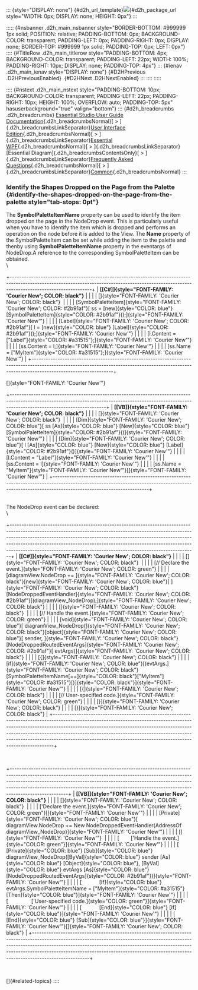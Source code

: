 ::: {style="DISPLAY: none"}
[](ms-xhelp:///?Id=d2h_url_template){#d2h_url_template}![](!package_url!){#d2h_package_url style="WIDTH: 0px; DISPLAY: none; HEIGHT: 0px"}
:::

::::: {#nsbanner .d2h_main_nsbanner style="BORDER-BOTTOM: #999999 1px solid; POSITION: relative; PADDING-BOTTOM: 0px; BACKGROUND-COLOR: transparent; PADDING-LEFT: 0px; PADDING-RIGHT: 0px; DISPLAY: none; BORDER-TOP: #999999 1px solid; PADDING-TOP: 0px; LEFT: 0px"}
:::: {#TitleRow .d2h_main_titlerow style="PADDING-BOTTOM: 4px; BACKGROUND-COLOR: transparent; PADDING-LEFT: 22px; WIDTH: 100%; PADDING-RIGHT: 10px; DISPLAY: none; PADDING-TOP: 4px"}
::: {#ienav .d2h_main_ienav style="DISPLAY: none"}
[](ms-xhelp:///?Id=1941e50d-0d9d-4b3a-b173-72ac2c08a478){#D2HPrevious .D2HPreviousEnabled}  [](ms-xhelp:///?Id=e5cfc283-9d77-46a6-9568-15525ca0936c){#D2HNext .D2HNextEnabled}
:::
::::
:::::

:::: {#nstext .d2h_main_nstext style="PADDING-BOTTOM: 10px; BACKGROUND-COLOR: transparent; PADDING-LEFT: 22px; PADDING-RIGHT: 10px; HEIGHT: 100%; OVERFLOW: auto; PADDING-TOP: 5px" hasuserbackground="true" valign="bottom"}
::: {#d2h_breadcrumbs .d2h_breadcrumbs}
[Essential Studio User Guide Documentation](ms-xhelp:///?Id=12457748-09e3-4d74-a240-8e049cedf030){.d2h_breadcrumbsNormal}[ \> ]{.d2h_breadcrumbsLinkSeparator}[User Interface Edition](ms-xhelp:///?Id=c29296b7-531c-413b-a0ec-488ca1f7f669){.d2h_breadcrumbsNormal}[ \> ]{.d2h_breadcrumbsLinkSeparator}[Essential WPF](ms-xhelp:///?Id=7f4f82c5-151c-4262-94d0-75c4626c77bc){.d2h_breadcrumbsNormal}[ \> ]{.d2h_breadcrumbsLinkSeparator}[Essential Diagram]{.d2h_breadcrumbsContentsOnly}[ \> ]{.d2h_breadcrumbsLinkSeparator}[Frequently Asked Questions](ms-xhelp:///?Id=2206ded2-cc47-47f5-86b1-d5d1f5b27678){.d2h_breadcrumbsNormal}[ \> ]{.d2h_breadcrumbsLinkSeparator}[Common](ms-xhelp:///?Id=91822e4e-e58d-43c2-9da2-bfbf6a7d32a0){.d2h_breadcrumbsNormal}
:::

### Identify the Shapes Dropped on the Page from the Palette {#identify-the-shapes-dropped-on-the-page-from-the-palette style="tab-stops: 0pt"}

The **SymbolPaletteItemName** property can be used to identify the item dropped on the page in the NodeDrop event. This is particularly useful when you have to identify the item which is dropped and performs an operation on the node before it is added to the View. The **Name** property of the SymbolPaletteItem can be set while adding the item to the palette and thenby using **SymbolPaletteItemName** property in the eventargs of NodeDrop.A reference to the corresponding SymbolPaletteItem can be obtained.\
\

+----------------------------------------------------------------------------------------------------------------------------------------------------------------------------------------------+
| **[\[C#\]]{style="FONT-FAMILY: 'Courier New'; COLOR: black"}**                                                                                                                               |
|                                                                                                                                                                                              |
| []{style="FONT-FAMILY: 'Courier New'; COLOR: black"}                                                                                                                                         |
|                                                                                                                                                                                              |
| [SymbolPaletteItem]{style="FONT-FAMILY: 'Courier New'; COLOR: #2b91af"}[ ss = [new]{style="COLOR: blue"} [SymbolPaletteItem]{style="COLOR: #2b91af"}();]{style="FONT-FAMILY: 'Courier New'"} |
|                                                                                                                                                                                              |
| [Label]{style="FONT-FAMILY: 'Courier New'; COLOR: #2b91af"}[ l = [new]{style="COLOR: blue"} [Label]{style="COLOR: #2b91af"}();]{style="FONT-FAMILY: 'Courier New'"}                          |
|                                                                                                                                                                                              |
| [l.Content = [\"Label\"]{style="COLOR: #a31515"};]{style="FONT-FAMILY: 'Courier New'"}                                                                                                       |
|                                                                                                                                                                                              |
| [ss.Content = l;]{style="FONT-FAMILY: 'Courier New'"}                                                                                                                                        |
|                                                                                                                                                                                              |
| [ss.Name = [\"MyItem\"]{style="COLOR: #a31515"};]{style="FONT-FAMILY: 'Courier New'"}                                                                                                        |
+----------------------------------------------------------------------------------------------------------------------------------------------------------------------------------------------+

[]{style="FONT-FAMILY: 'Courier New'"} 

+----------------------------------------------------------------------------------------------------------------------------------------------------------------------------------------------------+
| **[\[VB\]]{style="FONT-FAMILY: 'Courier New'; COLOR: black"}**                                                                                                                                     |
|                                                                                                                                                                                                    |
| []{style="FONT-FAMILY: 'Courier New'; COLOR: black"}                                                                                                                                               |
|                                                                                                                                                                                                    |
| [Dim]{style="FONT-FAMILY: 'Courier New'; COLOR: blue"}[ ss [As]{style="COLOR: blue"} [New]{style="COLOR: blue"} [SymbolPaletteItem]{style="COLOR: #2b91af"}()]{style="FONT-FAMILY: 'Courier New'"} |
|                                                                                                                                                                                                    |
| [Dim]{style="FONT-FAMILY: 'Courier New'; COLOR: blue"}[ l [As]{style="COLOR: blue"} [New]{style="COLOR: blue"} [Label]{style="COLOR: #2b91af"}()]{style="FONT-FAMILY: 'Courier New'"}              |
|                                                                                                                                                                                                    |
| [l.Content = \"Label\"]{style="FONT-FAMILY: 'Courier New'"}                                                                                                                                        |
|                                                                                                                                                                                                    |
| [ss.Content = l]{style="FONT-FAMILY: 'Courier New'"}                                                                                                                                               |
|                                                                                                                                                                                                    |
| [ss.Name = \"MyItem\"]{style="FONT-FAMILY: 'Courier New'"}[]{style="FONT-FAMILY: 'Courier New'"}                                                                                                   |
+----------------------------------------------------------------------------------------------------------------------------------------------------------------------------------------------------+

\
The NodeDrop event can be declared:\
\

+------------------------------------------------------------------------------------------------------------------------------------------------------------------------------------------------------------------------------------------------------------------------------------------------------------------------------------------------------------------------------------------------------+
| **[\[C#\]]{style="FONT-FAMILY: 'Courier New'; COLOR: black"}**                                                                                                                                                                                                                                                                                                                                       |
|                                                                                                                                                                                                                                                                                                                                                                                                      |
| []{style="FONT-FAMILY: 'Courier New'; COLOR: black"}                                                                                                                                                                                                                                                                                                                                                 |
|                                                                                                                                                                                                                                                                                                                                                                                                      |
| [// Declare the event.]{style="FONT-FAMILY: 'Courier New'; COLOR: green"}                                                                                                                                                                                                                                                                                                                            |
|                                                                                                                                                                                                                                                                                                                                                                                                      |
| [diagramView.NodeDrop += ]{style="FONT-FAMILY: 'Courier New'; COLOR: black"}[new]{style="FONT-FAMILY: 'Courier New'; COLOR: blue"}[ ]{style="FONT-FAMILY: 'Courier New'; COLOR: black"}[NodeDroppedEventHandler]{style="FONT-FAMILY: 'Courier New'; COLOR: #2b91af"}[(diagramView_NodeDrop);]{style="FONT-FAMILY: 'Courier New'; COLOR: black"}                                                      |
|                                                                                                                                                                                                                                                                                                                                                                                                      |
| []{style="FONT-FAMILY: 'Courier New'; COLOR: black"}                                                                                                                                                                                                                                                                                                                                                 |
|                                                                                                                                                                                                                                                                                                                                                                                                      |
| [// Handle the event.]{style="FONT-FAMILY: 'Courier New'; COLOR: green"}                                                                                                                                                                                                                                                                                                                             |
|                                                                                                                                                                                                                                                                                                                                                                                                      |
| [void]{style="FONT-FAMILY: 'Courier New'; COLOR: blue"}[ diagramView_NodeDrop(]{style="FONT-FAMILY: 'Courier New'; COLOR: black"}[object]{style="FONT-FAMILY: 'Courier New'; COLOR: blue"}[ sender, ]{style="FONT-FAMILY: 'Courier New'; COLOR: black"}[NodeDroppedRoutedEventArgs]{style="FONT-FAMILY: 'Courier New'; COLOR: #2b91af"}[ evtArgs)]{style="FONT-FAMILY: 'Courier New'; COLOR: black"} |
|                                                                                                                                                                                                                                                                                                                                                                                                      |
| [{]{style="FONT-FAMILY: 'Courier New'; COLOR: black"}                                                                                                                                                                                                                                                                                                                                                |
|                                                                                                                                                                                                                                                                                                                                                                                                      |
| [if]{style="FONT-FAMILY: 'Courier New'; COLOR: blue"}[(evtArgs.]{style="FONT-FAMILY: 'Courier New'; COLOR: black"}[SymbolPaletteItemName[==]{style="COLOR: black"}[\"MyItem\"]{style="COLOR: #a31515"}[)]{style="COLOR: black"}]{style="FONT-FAMILY: 'Courier New'"}                                                                                                                                 |
|                                                                                                                                                                                                                                                                                                                                                                                                      |
| [{]{style="FONT-FAMILY: 'Courier New'; COLOR: black"}                                                                                                                                                                                                                                                                                                                                                |
|                                                                                                                                                                                                                                                                                                                                                                                                      |
| [// User-specified code.]{style="FONT-FAMILY: 'Courier New'; COLOR: green"}                                                                                                                                                                                                                                                                                                                          |
|                                                                                                                                                                                                                                                                                                                                                                                                      |
| [}]{style="FONT-FAMILY: 'Courier New'; COLOR: black"}                                                                                                                                                                                                                                                                                                                                                |
|                                                                                                                                                                                                                                                                                                                                                                                                      |
| [}]{style="FONT-FAMILY: 'Courier New'; COLOR: black"}                                                                                                                                                                                                                                                                                                                                                |
+------------------------------------------------------------------------------------------------------------------------------------------------------------------------------------------------------------------------------------------------------------------------------------------------------------------------------------------------------------------------------------------------------+

 

+------------------------------------------------------------------------------------------------------------------------------------------------------------------------------------------------------------------------------------------------------------------------------------------------------------------------------------------------+
| **[\[VB\]]{style="FONT-FAMILY: 'Courier New'; COLOR: black"}**                                                                                                                                                                                                                                                                                 |
|                                                                                                                                                                                                                                                                                                                                                |
| []{style="FONT-FAMILY: 'Courier New'; COLOR: black"}                                                                                                                                                                                                                                                                                           |
|                                                                                                                                                                                                                                                                                                                                                |
| [\'Declare the event.]{style="FONT-FAMILY: 'Courier New'; COLOR: green"}[]{style="FONT-FAMILY: 'Courier New'"}                                                                                                                                                                                                                                 |
|                                                                                                                                                                                                                                                                                                                                                |
| [Private]{style="FONT-FAMILY: 'Courier New'; COLOR: blue"}[ diagramView.NodeDrop += New NodeDroppedEventHandler(AddressOf diagramView_NodeDrop)]{style="FONT-FAMILY: 'Courier New'"}                                                                                                                                                           |
|                                                                                                                                                                                                                                                                                                                                                |
| []{style="FONT-FAMILY: 'Courier New'"}                                                                                                                                                                                                                                                                                                         |
|                                                                                                                                                                                                                                                                                                                                                |
| [        [\'Handle the event.]{style="COLOR: green"}]{style="FONT-FAMILY: 'Courier New'"}                                                                                                                                                                                                                                                      |
|                                                                                                                                                                                                                                                                                                                                                |
| [        [Private]{style="COLOR: blue"} [Sub]{style="COLOR: blue"} diagramView_NodeDrop([ByVal]{style="COLOR: blue"} sender [As]{style="COLOR: blue"} [Object]{style="COLOR: blue"}, [ByVal]{style="COLOR: blue"} evtArgs [As]{style="COLOR: blue"} [NodeDroppedRoutedEventArgs]{style="COLOR: #2b91af"})]{style="FONT-FAMILY: 'Courier New'"} |
|                                                                                                                                                                                                                                                                                                                                                |
| [            [If]{style="COLOR: blue"} evtArgs.SymbolPaletteItemName = [\"MyItem\"]{style="COLOR: #a31515"} [Then]{style="COLOR: blue"}]{style="FONT-FAMILY: 'Courier New'"}                                                                                                                                                                   |
|                                                                                                                                                                                                                                                                                                                                                |
| [                [\'User-specified code.]{style="COLOR: green"}]{style="FONT-FAMILY: 'Courier New'"}                                                                                                                                                                                                                                           |
|                                                                                                                                                                                                                                                                                                                                                |
| [            [End]{style="COLOR: blue"} [If]{style="COLOR: blue"}]{style="FONT-FAMILY: 'Courier New'"}                                                                                                                                                                                                                                         |
|                                                                                                                                                                                                                                                                                                                                                |
| [        [End]{style="COLOR: blue"} [Sub]{style="COLOR: blue"}]{style="FONT-FAMILY: 'Courier New'"}[]{style="FONT-FAMILY: 'Courier New'; COLOR: black"}                                                                                                                                                                                        |
+------------------------------------------------------------------------------------------------------------------------------------------------------------------------------------------------------------------------------------------------------------------------------------------------------------------------------------------------+

 

[]{#related-topics}
::::
